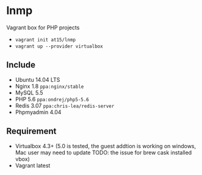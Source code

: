 # lnmp
Vagrant box for PHP projects

- `vagrant init at15/lnmp`
- `vagrant up --provider virtualbox`

## Include

- Ubuntu 14.04 LTS
- Nginx 1.8 `ppa:nginx/stable`
- MySQL 5.5
- PHP 5.6 `ppa:ondrej/php5-5.6`
- Redis 3.07 `ppa:chris-lea/redis-server`
- Phpmyadmin 4.04 

## Requirement

- Virtualbox 4.3+ (5.0 is tested, the guest addtion is working on windows, Mac user may
need to update TODO: the issue for brew cask installed vbox)
- Vagrant latest

